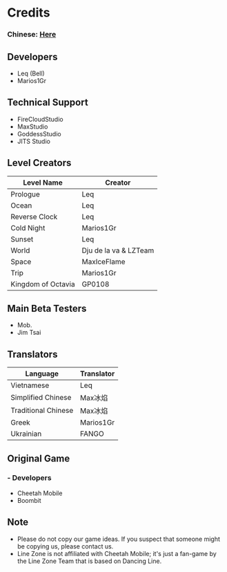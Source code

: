 # Credits
### Chinese: [Here](https://github.com/LineZoneTeam/LineZone-Official/blob/main/CreditsCn.md)

## Developers
- Leq (Bell)
- Marios1Gr

## Technical Support
- FireCloudStudio
- MaxStudio
- GoddessStudio
- JITS Studio

## Level Creators
Level Name | Creator
---|---
Prologue | Leq
Ocean | Leq
Reverse Clock | Leq
Cold Night | Marios1Gr
Sunset | Leq
World | Dju de la va & LZTeam
Space | MaxIceFlame
Trip | Marios1Gr
Kingdom of Octavia | GP0108

## Main Beta Testers
- Mob.
- Jim Tsai

## Translators
Language | Translator
---|---
Vietnamese | Leq
Simplified Chinese | Max冰焰
Traditional Chinese | Max冰焰
Greek | Marios1Gr
Ukrainian | FANGO

## Original Game
### - Developers
- Cheetah Mobile
- Boombit

## Note
- Please do not copy our game ideas. If you suspect that someone might be copying us, please contact us.
- Line Zone is not affiliated with Cheetah Mobile; it's just a fan-game by the Line Zone Team that is based on Dancing Line.

